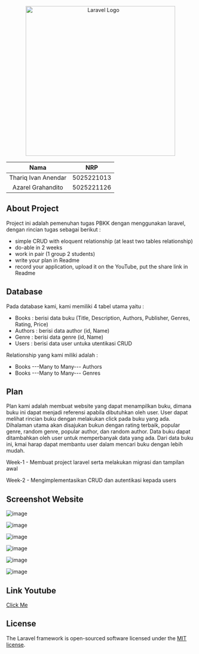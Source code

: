 <p align="center"><a href="https://laravel.com" target="_blank"><img src="https://raw.githubusercontent.com/laravel/art/master/logo-lockup/5%20SVG/2%20CMYK/1%20Full%20Color/laravel-logolockup-cmyk-red.svg" width="400" alt="Laravel Logo"></a></p>



</p>
<div align="center" >
    
| Nama |NRP    | 
| :---:   | :---: | 
| Thariq Ivan Anendar | 5025221013   | 
| Azarel Grahandito | 5025221126   | 
    
</div>

## About Project

Project ini adalah pemenuhan tugas PBKK dengan menggunakan laravel, dengan rincian tugas sebagai berikut :
- simple CRUD with eloquent relationship (at least two tables relationship)
- do-able in 2 weeks
- work in pair (1 group 2 students)
- write your plan in Readme
- record your application, upload it on the YouTube, put the share link in Readme

## Database

Pada database kami, kami memiliki 4 tabel utama yaitu :
- Books : berisi data buku (Title, Description, Authors, Publisher, Genres, Rating, Price)
- Authors : berisi data author (id, Name)
- Genre : berisi data genre (id, Name)
- Users : berisi data user untuka utentikasi CRUD

Relationship yang kami miliki adalah :
- Books ---Many to Many--- Authors
- Books ---Many to Many--- Genres

## Plan

Plan kami adalah membuat website yang dapat menampilkan buku, dimana buku ini dapat menjadi referensi apabila dibutuhkan oleh user. User dapat melihat rincian buku dengan melakukan click pada buku yang ada. Dihalaman utama akan disajukan bukun dengan rating terbaik, popular genre, random genre, popular author, dan random author. Data buku dapat ditambahkan oleh user untuk memperbanyak data yang ada. Dari data buku ini, kmai harap dapat membantu user dalam mencari buku dengan lebih mudah.

Week-1 - Membuat project laravel serta melakukan migrasi dan tampilan awal

Week-2 - Mengimplementasikan CRUD dan autentikasi kepada users

## Screenshot Website

![image](https://github.com/user-attachments/assets/31d103b0-ba77-47d8-a6fb-e25e6c06aea6)

![image](https://github.com/user-attachments/assets/7edf79fd-9748-49bd-8768-f2232ef2138f)

![image](https://github.com/user-attachments/assets/550078b7-567a-4d2b-869d-53234dfdb786)

![image](https://github.com/user-attachments/assets/6a8da04c-0fc8-47a3-8c90-f2d76b4e1320)

![image](https://github.com/user-attachments/assets/9ab55d4b-150a-4c00-869f-9db56c059dc7)

![image](https://github.com/user-attachments/assets/5ca7a777-7b8f-4b66-a50f-3204c11f720f)





## Link Youtube
[Click Me](https://youtu.be/I-3xWex36sU)
  
## License

The Laravel framework is open-sourced software licensed under the [MIT license](https://opensource.org/licenses/MIT).
